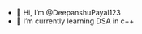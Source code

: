 - 👋 Hi, I’m @DeepanshuPayal123
- 🌱 I’m currently learning DSA in c++

<!---
DeepanshuPayal123/DeepanshuPayal123 is a ✨ special ✨ repository because its `README.md` (this file) appears on your GitHub profile.
You can click the Preview link to take a look at your changes.
--->
